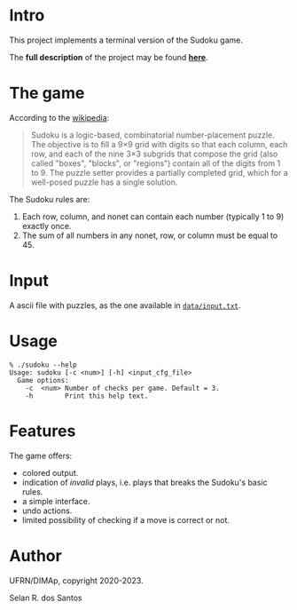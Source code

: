 # Intro

This project implements a terminal version of the Sudoku game.

The **full description** of the project may be found [**here**](docs/sudoku_interativo.pdf).

# The game

According to the [wikipedia](https://en.wikipedia.org/wiki/Sudoku):

> Sudoku is a logic-based, combinatorial number-placement puzzle.
> The objective is to fill a 9×9 grid with digits so that each column, each row, and each of the nine 3×3 subgrids that compose the grid (also called "boxes", "blocks", or "regions") contain all of the digits from 1 to 9.
> The puzzle setter provides a partially completed grid, which for a well-posed puzzle has a single solution.

The Sudoku rules are:

1. Each row, column, and nonet can contain each number (typically 1 to 9) exactly once.
2. The sum of all numbers in any nonet, row, or column must be equal to 45.

# Input

A ascii file with puzzles, as the one available in [`data/input.txt`](data/input.txt).

# Usage

```
% ./sudoku --help
Usage: sudoku [-c <num>] [-h] <input_cfg_file>
  Game options:
    -c  <num> Number of checks per game. Default = 3.
    -h        Print this help text.
```

# Features

The game offers:

+ colored output.
+ indication of _invalid_ plays, i.e. plays that breaks the Sudoku's basic rules.
+ a simple interface.
+ undo actions.
+ limited possibility of checking if a move is correct or not.

# Author

UFRN/DIMAp, copyright 2020-2023.

Selan R. dos Santos
